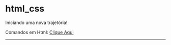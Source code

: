 # html_css

Iniciando uma nova trajetória!

Comandos em Html: [Clique Aqui](https://github.com/PamelaRondina/step-by-step/blob/main/html/comandos_html.md)

<hr>

